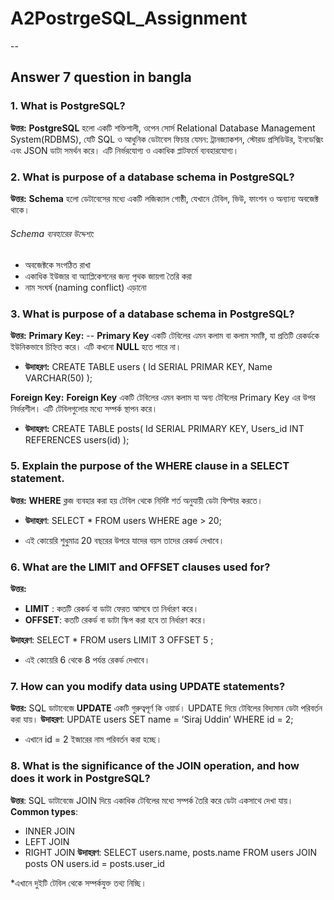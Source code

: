 
# A2PostrgeSQL_Assignment

--

## Answer 7 question in bangla

### 1. What is PostgreSQL?
**উত্তর:**
**PostgreSQL** হলো একটি শক্তিশালী, ওপেন সোর্স Relational Database Management System(RDBMS), যেটি SQL ও আধুনিক ডেটাবেস ফিচার যেমন: ট্রানজ্যাকশন, স্টোরড প্রসিডিউর, ইনডেক্সিং এবং JSON ডাটা সমর্থন করে। এটি নির্ভরযোগ্য ও একাধিক প্লাটফর্মে ব্যবহারযোগ্য।


### 2. What is purpose of a database schema in PostgreSQL?
**উত্তর:**
**Schema** হলো ডেটাবেসের মধ্যে একটি লজিক্যাল গোষ্ঠী, যেখানে টেবিল, ভিউ, ফাংশন ও অন্যান্য অবজেক্ট থাকে।
###### Schema ব্যবহারের উদ্দেশ্য:
* অবজেক্টকে সংগঠিত রাখা
* একাধিক ইউজার বা অ্যাপ্লিকেশনের জন্য পৃথক জায়গা তৈরি করা
* নাম সংঘর্ষ (naming conflict) এড়ানো
  

### 3. What is purpose of a database schema in PostgreSQL?
**উত্তর:**
**Primary Key:** --
**Primary Key** একটি টেবিলের এমন কলাম বা কলাম সমষ্টি, যা প্রতিটি রেকর্ডকে ইউনিকভাবে চিহ্নিত করে। এটি কখনো **NULL** হতে পারে না। 
* **উদাহরণ:** 
CREATE TABLE users (
Id SERIAL PRIMAR KEY,
Name VARCHAR(50)
); 

**Foreign Key:**
**Foreign Key** একটি টেবিলের এমন কলাম যা অন্য টেবিলের Primary Key এর উপর নির্ভরশীল। এটি টেবিলগুলোর মধ্যে সম্পর্ক স্থাপন করে। 
* **উদাহরণ:** 
CREATE TABLE posts(
Id SERIAL PRIMARY KEY,
Users_id INT REFERENCES users(id)
);

### 5. Explain the purpose of the **WHERE** clause in a **SELECT** statement.
**উত্তর:**
**WHERE** ক্লজ ব্যবহার করা হয় টেবিল থেকে নির্দিষ্ট শর্ত অনুযায়ী ডেটা ফিল্টার করতে।
* **উদাহরণ**: 
SELECT * FROM users WHERE age > 20;

* এই কোয়েরি শুধুমাত্র 20 বছরের উপরে যাদের বয়স তাদের রেকর্ড দেখাবে।

### 6. What are the **LIMIT** and **OFFSET** clauses used for?
**উত্তর:**
* **LIMIT** : কতটি রেকর্ড বা ডাটা ফেরত আসবে তা নির্ধারণ করে।
* **OFFSET**: কতটি রেকর্ড বা ডাটা  স্কিপ করা হবে তা নির্ধারণ করে।

**উদাহরণ**: 
  SELECT * FROM users LIMIT 3 OFFSET 5 ;

* এই কোয়েরি 6 থেকে 8 পর্যন্ত রেকর্ড দেখাবে।

### 7. How can you modify data using **UPDATE** statements?
**উত্তর:**
SQL ডাটাবেজে **UPDATE** একটি গুরুত্বপূর্ণ কি ওয়ার্ড। UPDATE দিয়ে টেবিলের বিদ্যমান ডেটা পরিবর্তন করা যায়।
**উদাহরণ**:
UPDATE users
SET name = ‘Siraj Uddin’
WHERE id = 2;
* এখানে  id = 2 ইজারের নাম পরিবর্তন করা হচ্ছে।



### 8. What is the significance of the JOIN operation, and how does it work in PostgreSQL?
**উত্তর**:
SQL ডাটাবেজে JOIN  দিয়ে একাধিক টেবিলের মধ্যে সম্পর্ক তৈরি করে ডেটা  একসাথে দেখা যায়।
**Common types**:
* INNER JOIN
* LEFT JOIN
* RIGHT JOIN
**উদাহরণ**:
SELECT users.name, posts.name
FROM users
JOIN posts ON users.id = posts.user_id

*এখানে  দুইটি টেবিল থেকে সম্পর্কযুক্ত তথ্য  নিচ্ছি।
